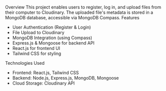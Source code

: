 Overview
This project enables users to register, log in, and upload files from their computer to Cloudinary. The uploaded file's metadata is stored in a MongoDB database, accessible via MongoDB Compass.
Features
- User Authentication (Register & Login)
- File Upload to Cloudinary
- MongoDB Integration (using Compass)
- Express.js & Mongoose for backend API
- React.js for frontend UI
- Tailwind CSS for styling

Technologies Used
- Frontend: React.js, Tailwind CSS
- Backend: Node.js, Express.js, MongoDB, Mongoose
- Cloud Storage: Cloudinary API


